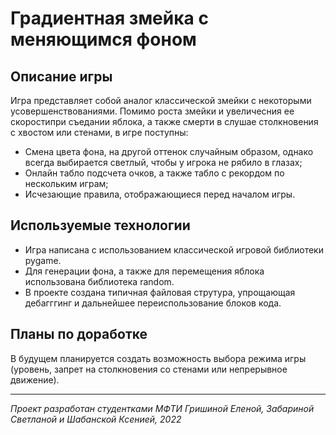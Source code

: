 # Градиентная змейка с меняющимся фоном
## Описание игры
Игра представляет собой аналог классической змейки с некоторыми усовершенствованиями. Помимо роста змейки 
и увеличесния ее скоростипри съедании яблока, а также смерти в слушае столкновения с хвостом или стенами,
в игре поступны:
* Смена цвета фона, на другой оттенок случайным образом, однако всегда выбирается светлый, чтобы у игрока не рябило в глазах;
* Онлайн табло подсчета очков, а также табло с рекордом по нескольким играм;
* Исчезающие правила, отображающиеся перед началом игры.

## Используемые технологии
* Игра написана с использованием классической игровой библиотеки pygame. 
* Для генерации фона, а также для перемещения яблока использована библиотека random.
* В проекте создана типичная файловая струтура, упрощающая дебагггинг и дальнейшее переиспользование блоков кода.


## Планы по доработке
В будущем планируется создать возможность выбора режима игры (уровень, запрет на столкновения со стенами или непрерывное движение).

---
_Проект разработан студентками МФТИ Гришиной Еленой, Забариной Светланой и Шабанской Ксенией, 2022_
